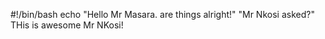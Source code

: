 #!/bin/bash
echo "Hello Mr Masara. are things alright!"
"Mr Nkosi asked?"
THis is awesome Mr NKosi!
